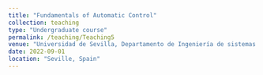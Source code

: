 ```yaml
---
title: "Fundamentals of Automatic Control"
collection: teaching
type: "Undergraduate course"
permalink: /teaching/Teaching5
venue: "Universidad de Sevilla, Departamento de Ingeniería de sistemas y Automática"
date: 2022-09-01
location: "Seville, Spain"
---
```

